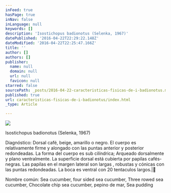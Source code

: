 ```yaml
---
inFeed: true
hasPage: true
inNav: false
inLanguage: null
keywords: []
description: 'Isostichopus badionotus (Selenka, 1967)'
datePublished: '2016-04-22T22:29:22.148Z'
dateModified: '2016-04-22T22:25:47.166Z'
title: ''
author: []
authors: []
publisher:
  name: null
  domain: null
  url: null
  favicon: null
starred: false
sourcePath: _posts/2016-04-22-caracteristicas-fisicas-de-i-badionotus.md
published: true
url: caracteristicas-fisicas-de-i-badionotus/index.html
_type: Article

---
```

![](https://the-grid-user-content.s3-us-west-2.amazonaws.com/c48e9e73-97eb-4dcd-9b89-53d74c28441d.jpg)

Isostichopus badionotus (Selenka, 1967)

Diagnóstico: Dorsal café, beige, amarillo o negro. El cuerpo es relativamente firme y alongado con las puntas anterior y posterior redondeadas. La forma del cuerpo es sub cilíndrica; Arqueado dorsalmente y plano ventralmente. La superficie dorsal está cubierta por papilas cafés-negras. Las papilas en el margen lateral son largas , robustas y cónicas con las puntas redondeadas. La boca es ventral con 20 tentaculos largos.|

Nombre común: Sea cucumber, four sided sea cucumber, Three rowed sea cucumber, Chocolate chip sea cucumber, pepino de mar, Sea pudding